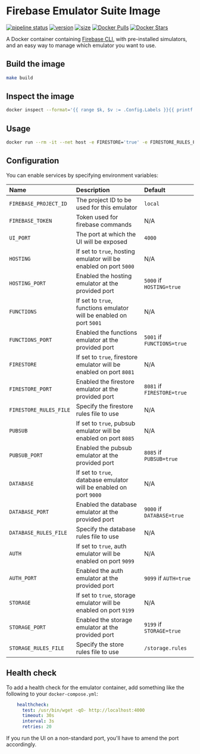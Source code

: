 # Firebase Emulator Suite Image

[![pipeline status](https://gitlab.com/fixl/docker-firebase-emulator-suite/badges/master/pipeline.svg)](https://gitlab.com/fixl/docker-firebase-emulator-suite/-/pipelines)
[![version](https://fixl.gitlab.io/docker-firebase-emulator-suite/version.svg)](https://gitlab.com/fixl/docker-firebase-emulator-suite/-/commits/master)
[![size](https://fixl.gitlab.io/docker-firebase-emulator-suite/size.svg)](https://gitlab.com/fixl/docker-firebase-emulator-suite/-/commits/master)
[![Docker Pulls](https://img.shields.io/docker/pulls/fixl/firebase-emulator-suite)](https://hub.docker.com/r/fixl/firebase-emulator-suite)
[![Docker Stars](https://img.shields.io/docker/stars/fixl/firebase-emulator-suite)](https://hub.docker.com/r/fixl/firebase-emulator-suite)

A Docker container containing [Firebase CLI](https://github.com/firebase/firebase-tools), with
pre-installed simulators, and an easy way to manage which emulator you want to use.

## Build the image

```bash
make build
```

## Inspect the image

```bash
docker inspect --format='{{ range $k, $v := .Config.Labels }}{{ printf "%s=%s\n" $k $v}}{{ end }}' fixl/firebase-emulator-suite:latest
```

## Usage

```bash
docker run --rm -it --net host -e FIRESTORE='true' -e FIRESTORE_RULES_FILE=/src/firestore.rules -v $(pwd)/src -w /src fixl/firebase-emulator-suite
```

## Configuration

You can enable services by specifying environment variables:

| Name                   | Description                                                         | Default                    |
|:-----------------------|:--------------------------------------------------------------------|:---------------------------|
| `FIREBASE_PROJECT_ID`  | The project ID to be used for this emulator                         | `local`                    |
| `FIREBASE_TOKEN`       | Token used for firebase commands                                    | N/A                        |
| `UI_PORT`              | The port at which the UI will be exposed                            | `4000`                     |
| `HOSTING`              | If set to `true`, hosting emulator will be enabled on port `5000`   | N/A                        |
| `HOSTING_PORT`         | Enabled the hosting emulator at the provided port                   | `5000` if `HOSTING=true`   |
| `FUNCTIONS`            | If set to `true`, functions emulator will be enabled on port `5001` | N/A                        |
| `FUNCTIONS_PORT`       | Enabled the functions emulator at the provided port                 | `5001` if `FUNCTIONS=true` |
| `FIRESTORE`            | If set to `true`, firestore emulator will be enabled on port `8081` | N/A                        |
| `FIRESTORE_PORT`       | Enabled the firestore emulator at the provided port                 | `8081` if `FIRESTORE=true` |
| `FIRESTORE_RULES_FILE` | Specify the firestore rules file to use                             | N/A                        |
| `PUBSUB`               | If set to `true`, pubsub emulator will be enabled on port `8085`    | N/A                        |
| `PUBSUB_PORT`          | Enabled the pubsub emulator at the provided port                    | `8085` if `PUBSUB=true`    |
| `DATABASE`             | If set to `true`, database emulator will be enabled on port `9000`  | N/A                        |
| `DATABASE_PORT`        | Enabled the database emulator at the provided port                  | `9000` if `DATABASE=true`  |
| `DATABASE_RULES_FILE`  | Specify the database rules file to use                              | N/A                        |
| `AUTH`                 | If set to `true`, auth emulator will be enabled on port `9099`      | N/A                        |
| `AUTH_PORT`            | Enabled the auth emulator at the provided port                      | `9099` if `AUTH=true`      |
| `STORAGE`              | If set to `true`, storage emulator will be enabled on port `9199`   | N/A                        |
| `STORAGE_PORT`         | Enabled the storage emulator at the provided port                   | `9199` if `STORAGE=true`   |
| `STORAGE_RULES_FILE`   | Specify the store rules file to use                                 | `/storage.rules`           |

## Health check

To add a health check for the emulator container, add something like the following to your `docker-compose.yml`:

```yaml
    healthcheck:
      test: /usr/bin/wget -qO- http://localhost:4000
      timeout: 30s
      interval: 3s
      retries: 20
```

If you run the UI on a non-standard port, you'll have to amend the port accordingly.
